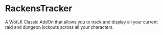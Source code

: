 # RackensTracker
A WotLK Classic AddOn that allows you to track and display all your current raid and dungeon lockouts across all your characters.
